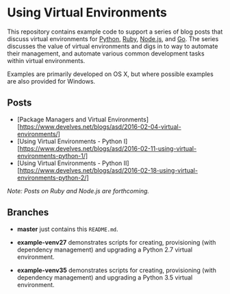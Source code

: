 # Using Virtual Environments

This repository contains example code to support a series of blog posts that discuss virtual environments for [Python][python], [Ruby][ruby], [Node.js][node], and [Go][go]. The series discusses the value of virtual environments and digs in to way to automate their management, and automate various common development tasks within virtual environments.

[python]: https://www.python.org/
[ruby]: https://www.ruby-lang.org/en/
[node]: https://nodejs.org/en/
[go]: https://golang.org/

Examples are primarily developed on OS X, but where possible examples are also provided for Windows.

## Posts

* [Package Managers and Virtual Environments][https://www.develves.net/blogs/asd/2016-02-04-virtual-environments/]
* [Using Virtual Environments - Python I][https://www.develves.net/blogs/asd/2016-02-11-using-virtual-environments-python-1/]
* [Using Virtual Environments - Python II][https://www.develves.net/blogs/asd/2016-02-18-using-virtual-environments-python-2/]

_Note: Posts on Ruby and Node.js are forthcoming._

## Branches

* **master** just contains this `README.md`.

* **example-venv27** demonstrates scripts for creating, provisioning (with dependency management) and upgrading a Python 2.7 virtual environment.

* **example-venv35** demonstrates scripts for creating, provisioning (with dependency management) and upgrading a Python 3.5 virtual environment.

